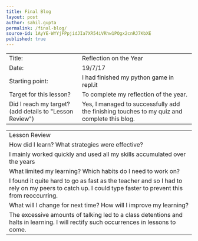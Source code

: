 ```yaml
---
title: Final Blog
layout: post
author: sahil.gupta
permalink: /final-blog/
source-id: 1AyYE-WYYjFPpjidJIa7XR54iVRhw1POgx2cnRJ7KbXE
published: true
---
```

<table>
  <tr>
    <td>Title:</td>
    <td>Reflection on the Year</td>
  </tr>
  <tr>
    <td>Date:</td>
    <td>19/7/17</td>
  </tr>
  <tr>
    <td>Starting point:</td>
    <td>I had finished my python game in repl.it</td>
  </tr>
  <tr>
    <td>Target for this lesson?</td>
    <td>To complete my reflection of the year.</td>
  </tr>
  <tr>
    <td>Did I reach my target? 
(add details to "Lesson Review")</td>
    <td>Yes, I managed to successfully add the finishing touches to my quiz and complete this blog.</td>
  </tr>
</table>


<table>
  <tr>
    <td>Lesson Review</td>
  </tr>
  <tr>
    <td>How did I learn? What strategies were effective? </td>
  </tr>
  <tr>
    <td>I mainly worked quickly and used all my skills accumulated over the years</td>
  </tr>
  <tr>
    <td>What limited my learning? Which habits do I need to work on? </td>
  </tr>
  <tr>
    <td>I found it quite hard to go as fast as the teacher and so I had to rely on my peers to catch up. I could type faster to prevent this from reoccurring.</td>
  </tr>
  <tr>
    <td>What will I change for next time? How will I improve my learning?</td>
  </tr>
  <tr>
    <td>The excessive amounts of talking led to a class detentions and halts in learning. I will rectify such occurrences in lessons to come.</td> 
</tr>
<script src="//repl.it/embed/FXVm/8.js"></script>
 
</table>



